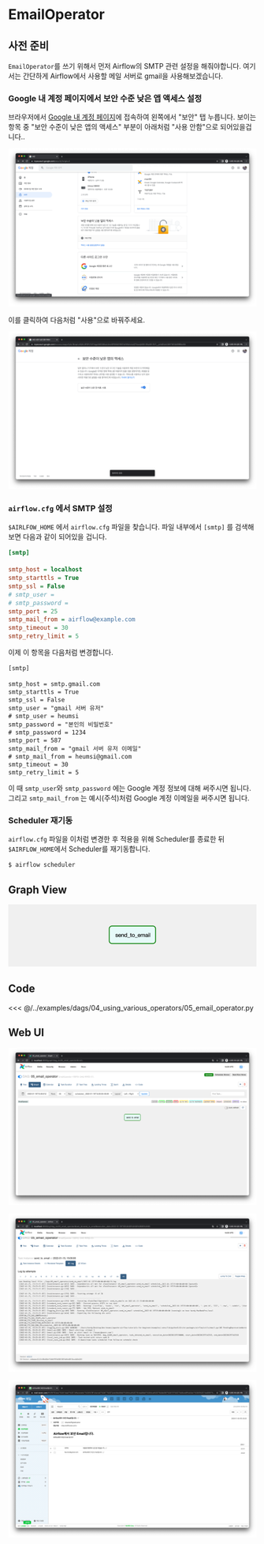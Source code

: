 # EmailOperator

## 사전 준비

`EmailOperator`를 쓰기 위해서 먼저 Airflow의 SMTP 관련 설정을 해줘야합니다.
여기서는 간단하게 Airflow에서 사용할 메일 서버로 gmail을 사용해보겠습니다.

### Google 내 계정 페이지에서 보안 수준 낮은 앱 액세스 설정

브라우저에서 [Google 내 계정 페이지](https://myaccount.google.com/security)에 접속하여 왼쪽에서 "보안" 탭 누릅니다.
보이는 항목 중 "보안 수준이 낮은 앱의 액세스" 부분이 아래처럼 "사용 안함"으로 되어있을겁니다..

![img.png](./img.png)

이를 클릭하여 다음처럼 "사용"으로 바꿔주세요.

![img_1.png](./img_1.png)

### `airflow.cfg` 에서 SMTP 설정

`$AIRLFOW_HOME` 에서 `airflow.cfg` 파일을 찾습니다.
파일 내부에서 `[smtp]` 를 검색해보면 다음과 같이 되어있을 겁니다.

```ini
[smtp]

smtp_host = localhost
smtp_starttls = True
smtp_ssl = False
# smtp_user =
# smtp_password =
smtp_port = 25
smtp_mail_from = airflow@example.com
smtp_timeout = 30
smtp_retry_limit = 5
```

이제 이 항목을 다음처럼 변경합니다.

```ini{3,6,8,10,11}
[smtp]

smtp_host = smtp.gmail.com
smtp_starttls = True
smtp_ssl = False
smtp_user = "gmail 서버 유저"
# smtp_user = heumsi
smtp_password = "본인의 비밀번호"
# smtp_password = 1234
smtp_port = 587
smtp_mail_from = "gmail 서버 유저 이메일"
# smtp_mail_from = heumsi@gmail.com
smtp_timeout = 30
smtp_retry_limit = 5
```

이 때 `smtp_user`와 `smtp_password` 에는 Google 계정 정보에 대해 써주시면 됩니다.
그리고 `smtp_mail_from` 는 예시(주석)처럼 Google 계정 이메일을 써주시면 됩니다.

### Scheduler 재기동

`airflow.cfg` 파일을 이처럼 변경한 후 적용을 위해 Scheduler를 종료한 뒤 `$AIRFLOW_HOME`에서 Scheduler를 재기동합니다.

```bash
$ airflow scheduler
```

## Graph View

![img_2.png](./img_2.png)

## Code

<<< @/../examples/dags/04_using_various_operators/05_email_operator.py

## Web UI

![img_3.png](./img_3.png)

![img_4.png](./img_4.png)

![img_5.png](./img_5.png)

